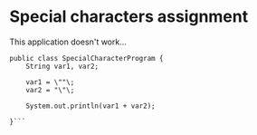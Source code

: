 # Special characters assignment

This application doesn't work...
```
public class SpecialCharacterProgram {
    String var1, var2;
    
    var1 = \""\;
    var2 = "\"\;
    
    System.out.println(var1 + var2);
            
}```